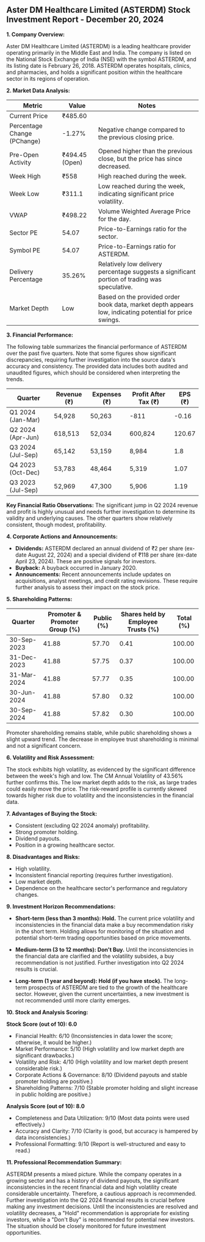 ## Aster DM Healthcare Limited (ASTERDM) Stock Investment Report - December 20, 2024

**1. Company Overview:**

Aster DM Healthcare Limited (ASTERDM) is a leading healthcare provider operating primarily in the Middle East and India.  The company is listed on the National Stock Exchange of India (NSE) with the symbol ASTERDM, and its listing date is February 26, 2018.  ASTERDM operates hospitals, clinics, and pharmacies, and holds a significant position within the healthcare sector in its regions of operation.


**2. Market Data Analysis:**

| Metric                     | Value          | Notes                                                              |
|-----------------------------|-----------------|----------------------------------------------------------------------|
| Current Price               | ₹485.60         |                                                                      |
| Percentage Change (PChange) | -1.27%          | Negative change compared to the previous closing price.              |
| Pre-Open Activity          | ₹494.45 (Open)  |  Opened higher than the previous close, but the price has since decreased.  |
| Week High                   | ₹558            | High reached during the week.                                      |
| Week Low                    | ₹311.1          | Low reached during the week, indicating significant price volatility. |
| VWAP                        | ₹498.22         | Volume Weighted Average Price for the day.                           |
| Sector PE                   | 54.07           | Price-to-Earnings ratio for the sector.                             |
| Symbol PE                   | 54.07           | Price-to-Earnings ratio for ASTERDM.                               |
| Delivery Percentage         | 35.26%          | Relatively low delivery percentage suggests a significant portion of trading was speculative. |
| Market Depth                | Low              |  Based on the provided order book data, market depth appears low, indicating potential for price swings. |


**3. Financial Performance:**

The following table summarizes the financial performance of ASTERDM over the past five quarters.  Note that some figures show significant discrepancies, requiring further investigation into the source data's accuracy and consistency.  The provided data includes both audited and unaudited figures, which should be considered when interpreting the trends.

| Quarter      | Revenue (₹) | Expenses (₹) | Profit After Tax (₹) | EPS (₹) |
|--------------|-------------|-------------|-----------------------|---------|
| Q1 2024 (Jan-Mar) | 54,928      | 50,263      | -811                  | -0.16    |
| Q2 2024 (Apr-Jun) | 618,513     | 52,034      | 600,824                | 120.67  |
| Q3 2024 (Jul-Sep) | 65,142      | 53,159      | 8,984                 | 1.8     |
| Q4 2023 (Oct-Dec) | 53,783      | 48,464      | 5,319                 | 1.07    |
| Q3 2023 (Jul-Sep) | 52,969      | 47,300      | 5,906                 | 1.19    |


**Key Financial Ratio Observations:**  The significant jump in Q2 2024 revenue and profit is highly unusual and needs further investigation to determine its validity and underlying causes.  The other quarters show relatively consistent, though modest, profitability.


**4. Corporate Actions and Announcements:**

* **Dividends:**  ASTERDM declared an annual dividend of ₹2 per share (ex-date August 22, 2024) and a special dividend of ₹118 per share (ex-date April 23, 2024).  These are positive signals for investors.
* **Buyback:** A buyback occurred in January 2020.
* **Announcements:** Recent announcements include updates on acquisitions, analyst meetings, and credit rating revisions.  These require further analysis to assess their impact on the stock price.


**5. Shareholding Patterns:**

| Quarter      | Promoter & Promoter Group (%) | Public (%) | Shares held by Employee Trusts (%) | Total (%) |
|--------------|-----------------------------|------------|---------------------------------|-----------|
| 30-Sep-2023  | 41.88                        | 57.70      | 0.41                           | 100.00    |
| 31-Dec-2023  | 41.88                        | 57.75      | 0.37                           | 100.00    |
| 31-Mar-2024  | 41.88                        | 57.77      | 0.35                           | 100.00    |
| 30-Jun-2024  | 41.88                        | 57.80      | 0.32                           | 100.00    |
| 30-Sep-2024  | 41.88                        | 57.82      | 0.30                           | 100.00    |

Promoter shareholding remains stable, while public shareholding shows a slight upward trend.  The decrease in employee trust shareholding is minimal and not a significant concern.


**6. Volatility and Risk Assessment:**

The stock exhibits high volatility, as evidenced by the significant difference between the week's high and low.  The CM Annual Volatility of 43.56% further confirms this.  The low market depth adds to the risk, as large trades could easily move the price.  The risk-reward profile is currently skewed towards higher risk due to volatility and the inconsistencies in the financial data.


**7. Advantages of Buying the Stock:**

* Consistent (excluding Q2 2024 anomaly) profitability.
* Strong promoter holding.
* Dividend payouts.
* Position in a growing healthcare sector.


**8. Disadvantages and Risks:**

* High volatility.
* Inconsistent financial reporting (requires further investigation).
* Low market depth.
* Dependence on the healthcare sector's performance and regulatory changes.


**9. Investment Horizon Recommendations:**

* **Short-term (less than 3 months): Hold.** The current price volatility and inconsistencies in the financial data make a buy recommendation risky in the short term.  Holding allows for monitoring of the situation and potential short-term trading opportunities based on price movements.

* **Medium-term (3 to 12 months): Don't Buy.**  Until the inconsistencies in the financial data are clarified and the volatility subsides, a buy recommendation is not justified.  Further investigation into Q2 2024 results is crucial.

* **Long-term (1 year and beyond): Hold (if you have stock).**  The long-term prospects of ASTERDM are tied to the growth of the healthcare sector.  However, given the current uncertainties, a new investment is not recommended until more clarity emerges.


**10. Stock and Analysis Scoring:**

**Stock Score (out of 10): 6.0**

* Financial Health: 6/10 (Inconsistencies in data lower the score; otherwise, it would be higher.)
* Market Performance: 5/10 (High volatility and low market depth are significant drawbacks.)
* Volatility and Risk: 4/10 (High volatility and low market depth present considerable risk.)
* Corporate Actions & Governance: 8/10 (Dividend payouts and stable promoter holding are positive.)
* Shareholding Patterns: 7/10 (Stable promoter holding and slight increase in public holding are positive.)

**Analysis Score (out of 10): 8.0**

* Completeness and Data Utilization: 9/10 (Most data points were used effectively.)
* Accuracy and Clarity: 7/10 (Clarity is good, but accuracy is hampered by data inconsistencies.)
* Professional Formatting: 9/10 (Report is well-structured and easy to read.)


**11. Professional Recommendation Summary:**

ASTERDM presents a mixed picture.  While the company operates in a growing sector and has a history of dividend payouts, the significant inconsistencies in the recent financial data and high volatility create considerable uncertainty.  Therefore, a cautious approach is recommended.  Further investigation into the Q2 2024 financial results is crucial before making any investment decisions.  Until the inconsistencies are resolved and volatility decreases, a "Hold" recommendation is appropriate for existing investors, while a "Don't Buy" is recommended for potential new investors.  The situation should be closely monitored for future investment opportunities.
